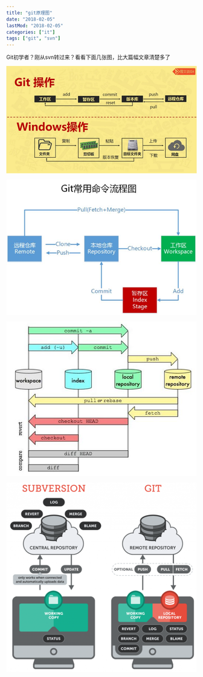 ```yaml
---
title: "git原理图"
date: "2018-02-05"
lastMod: "2018-02-05"
categories: ["it"]
tags: ["git", "svn"]
---
```


Git初学者？刚从svn转过来？看看下面几张图，比大篇幅文章清楚多了

![](image-1.png)

![](image-2.png)

![](image-3.png)

![](image-4.png)